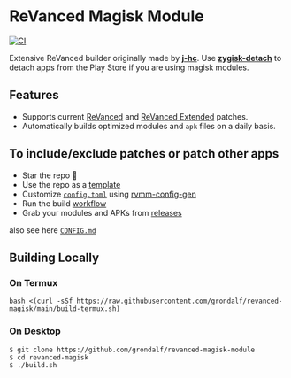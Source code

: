 # ReVanced Magisk Module
[![CI](https://github.com/j-hc/revanced-magisk-module/actions/workflows/ci.yml/badge.svg?event=schedule)](https://github.com/j-hc/revanced-magisk-module/actions/workflows/ci.yml)

Extensive ReVanced builder originally made by [**j-hc**](https://github.com/j-hc/revanced-magisk-module). Use [**zygisk-detach**](https://github.com/j-hc/zygisk-detach) to detach apps from the Play Store if you are using magisk modules. 

## Features
 * Supports current [ReVanced](https://github.com/ReVanced/revanced-patches) and [ReVanced Extended](https://github.com/inotia00/revanced-patches) patches.
 * Automatically builds optimized modules and `apk` files on a daily basis.

## To include/exclude patches or patch other apps

 * Star the repo :eyes:
 * Use the repo as a [template](https://github.com/new?template_name=revanced-magisk-module&template_owner=j-hc)
 * Customize [`config.toml`](./config.toml) using [rvmm-config-gen](https://j-hc.github.io/rvmm-config-gen/)
 * Run the build [workflow](../../actions/workflows/build.yml)
 * Grab your modules and APKs from [releases](../../releases)

also see here [`CONFIG.md`](./CONFIG.md)

## Building Locally
### On Termux
```console
bash <(curl -sSf https://raw.githubusercontent.com/grondalf/revanced-magisk/main/build-termux.sh)
```

### On Desktop
```console
$ git clone https://github.com/grondalf/revanced-magisk-module
$ cd revanced-magisk
$ ./build.sh
```
